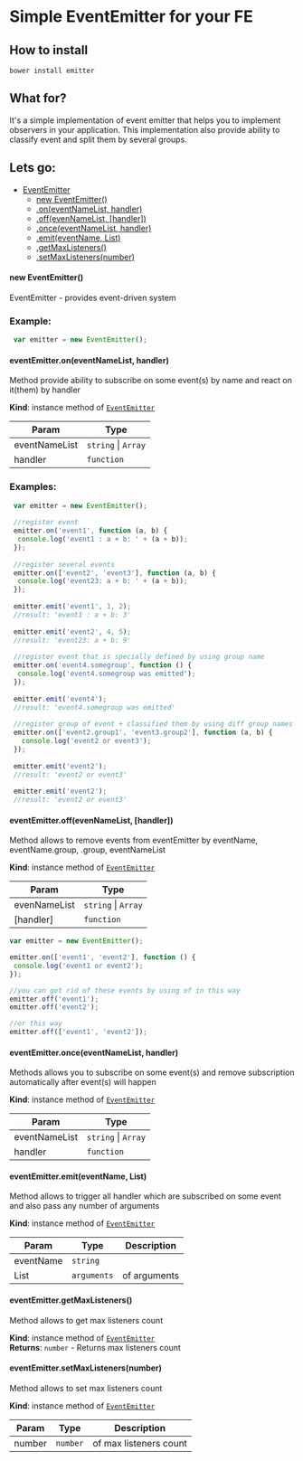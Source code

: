 # Simple EventEmitter for your FE

## How to install
```bower install emitter```

## What for?
It's a simple implementation of event emitter that helps you to implement observers in your application.
This implementation also provide ability to classify event and split them by several groups.

## Lets go:

* [EventEmitter](#global.EventEmitter)
  * [new EventEmitter()](#new_global.EventEmitter_new)
  * [.on(eventNameList, handler)](#global.EventEmitter+on)
  * [.off(evenNameList, [handler])](#global.EventEmitter+off)
  * [.once(eventNameList, handler)](#global.EventEmitter+once)
  * [.emit(eventName, List)](#global.EventEmitter+emit)
  * [.getMaxListeners()](#global.EventEmitter+getMaxListeners)
  * [.setMaxListeners(number)](#global.EventEmitter+setMaxListeners)

<a name="new_global.EventEmitter_new"></a>
#### new EventEmitter()
EventEmitter - provides event-driven system

### Example:
```javascript
 var emitter = new EventEmitter();
```

<a name="global.EventEmitter+on"></a>
#### eventEmitter.on(eventNameList, handler)
Method provide ability to subscribe on some event(s) by name and react on it(them) by handler

**Kind**: instance method of <code>[EventEmitter](#global.EventEmitter)</code>  

| Param | Type |
| --- | --- |
| eventNameList | <code>string</code> &#124; <code>Array</code> | 
| handler | <code>function</code> |

### Examples:
```javascript
 var emitter = new EventEmitter();
 
 //register event
 emitter.on('event1', function (a, b) {
  console.log('event1 : a + b: ' + (a + b)); 
 });
 
 //register several events
 emitter.on(['event2', 'event3'], function (a, b) { 
  console.log('event23: a + b: ' + (a + b)); 
 });
 
 emitter.emit('event1', 1, 2);
 //result: 'event1 : a + b: 3'
 
 emitter.emit('event2', 4, 5);
 //result: 'event23: a + b: 9'
 
 //register event that is specially defined by using group name
 emitter.on('event4.somegroup', function () {
  console.log('event4.somegroup was emitted');
 });
 
 emitter.emit('event4');
 //result: 'event4.somegroup was emitted'
 
 //register group of event + classified them by using diff group names
 emitter.on(['event2.group1', 'event3.group2'], function (a, b) { 
   console.log('event2 or event3'); 
 });
 
 emitter.emit('event2');
 //result: 'event2 or event3'
 
 emitter.emit('event2');
 //result: 'event2 or event3'
```

<a name="global.EventEmitter+off"></a>
#### eventEmitter.off(evenNameList, [handler])
Method allows to remove events from eventEmitter by eventName, eventName.group, .group, eventNameList

**Kind**: instance method of <code>[EventEmitter](#global.EventEmitter)</code>  

| Param | Type |
| --- | --- |
| evenNameList | <code>string</code> &#124; <code>Array</code> | 
| [handler] | <code>function</code> | 

```javascript
var emitter = new EventEmitter();

emitter.on(['event1', 'event2'], function () { 
 console.log('event1 or event2');
});

//you can get rid of these events by using of in this way
emitter.off('event1');
emitter.off('event2');

//or this way
emitter.off(['event1', 'event2']);
```

<a name="global.EventEmitter+once"></a>
#### eventEmitter.once(eventNameList, handler)
Methods allows you to subscribe on some event(s) and remove subscription automatically after event(s) will happen

**Kind**: instance method of <code>[EventEmitter](#global.EventEmitter)</code>  

| Param | Type |
| --- | --- |
| eventNameList | <code>string</code> &#124; <code>Array</code> | 
| handler | <code>function</code> | 

<a name="global.EventEmitter+emit"></a>
#### eventEmitter.emit(eventName, List)
Method allows to trigger all handler which are subscribed on some event and also pass any number of arguments

**Kind**: instance method of <code>[EventEmitter](#global.EventEmitter)</code>  

| Param | Type | Description |
| --- | --- | --- |
| eventName | <code>string</code> |  |
| List | <code>arguments</code> | of arguments |

<a name="global.EventEmitter+getMaxListeners"></a>
#### eventEmitter.getMaxListeners()
Method allows to get max listeners count

**Kind**: instance method of <code>[EventEmitter](#global.EventEmitter)</code>  
**Returns**: <code>number</code> - Returns max listeners count  
<a name="global.EventEmitter+setMaxListeners"></a>
#### eventEmitter.setMaxListeners(number)
Method allows to set max listeners count

**Kind**: instance method of <code>[EventEmitter](#global.EventEmitter)</code>  

| Param | Type | Description |
| --- | --- | --- |
| number | <code>number</code> | of max listeners count |

